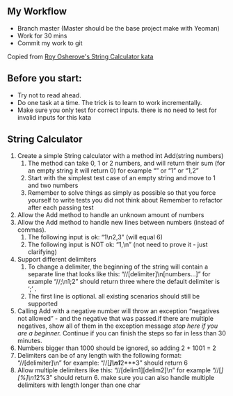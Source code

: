 ## My Workflow
* Branch master (Master should be the base project make with Yeoman)
* Work for 30 mins
* Commit my work to git

Copied from [Roy Osherove's String Calculator kata](http://osherove.com/tdd-kata-1/)

## Before you start:

* Try not to read ahead.
* Do one task at a time. The trick is to learn to work incrementally.
* Make sure you only test for correct inputs. there is no need to test for invalid inputs for this kata
 

## String Calculator

1. Create a simple String calculator with a method int Add(string numbers)
	1. The method can take 0, 1 or 2 numbers, and will return their sum (for an empty string it will return 0) for example “” or “1” or “1,2”
	2. Start with the simplest test case of an empty string and move to 1 and two numbers
	3. Remember to solve things as simply as possible so that you force yourself to write tests you did not think about
Remember to refactor after each passing test
2. Allow the Add method to handle an unknown amount of numbers
3. Allow the Add method to handle new lines between numbers (instead of commas).
	1. The following input is ok:  “1\n2,3”  (will equal 6)
	2. The following input is NOT ok:  “1,\n” (not need to prove it - just clarifying)
4. Support different delimiters
	1. To change a delimiter, the beginning of the string will contain a separate line that looks like this:   “//[delimiter]\n[numbers…]” for example “//;\n1;2” should return three where the default delimiter is ‘;’ .
	2. The first line is optional. all existing scenarios should still be supported
5. Calling Add with a negative number will throw an exception “negatives not allowed” - and the negative that was passed.if there are multiple negatives, show all of them in the exception message
*stop here if you are a beginner.* Continue if you can finish the steps so far in less than 30 minutes.
6. Numbers bigger than 1000 should be ignored, so adding 2 + 1001  = 2
7. Delimiters can be of any length with the following format:  “//[delimiter]\n” for example: “//[***]\n1***2***3” should return 6
8. Allow multiple delimiters like this:  “//[delim1][delim2]\n” for example “//[*][%]\n1*2%3” should return 6.
make sure you can also handle multiple delimiters with length longer than one char